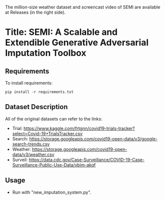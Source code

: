 The million-size weather dataset and screencast video of SEMI are available at Releases (in the right side).

# Title: SEMI: A Scalable and Extendible Generative Adversarial Imputation Toolbox

## Requirements

To install requirements:

```setup
pip install -r requirements.txt
```

## Dataset Description

All of the original datasets can refer to the links:

  - Trial: https://www.kaggle.com/frtgnn/covid19-trials-tracker?select=Covid-19+TrialsTracker.csv 
  - Search: https://storage.googleapis.com/covid19-open-data/v3/google-search-trends.csv 
  - Weather: https://storage.googleapis.com/covid19-open-data/v3/weather.csv  
  - Surveil: https://data.cdc.gov/Case-Surveillance/COVID-19-Case-Surveillance-Public-Use-Data/vbim-akqf


## Usage
  - Run with "new_imputation_system.py".
